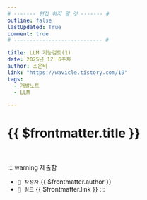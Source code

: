 ```yaml
---
# ------- 편집 하지 말 것 ------- #
outline: false
lastUpdated: True
comment: true
# ---------------------------- #

title: LLM 기능검토(1)
date: 2025년 1기 6주차
author: 조은비
link: "https://wavicle.tistory.com/19"
tags:
  - 개발노트
  - LLM

---
```


# {{ $frontmatter.title }}

<br>

<!-- 여기는 냅두기 -->
::: warning 제출함
 - `🥳 작성자` {{ $frontmatter.author }}
 - `🔗 링크` <a :href="$frontmatter.link" target="_blank" rel="noopener"> {{ $frontmatter.link }} </a>
::: 

<!-- 업데이트 사항 등 필요한 내용 아래부터 자유롭게 사용 -->